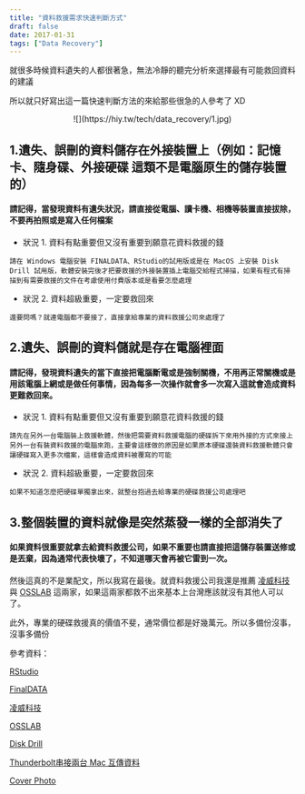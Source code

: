 ```yaml
---
title: "資料救援需求快速判斷方式"
draft: false
date: 2017-01-31
tags: ["Data Recovery"]
---
```



就很多時候資料遺失的人都很著急，無法冷靜的聽完分析來選擇最有可能救回資料的建議

所以就只好寫出這一篇快速判斷方法的來給那些很急的人參考了 XD

<!--more-->

<center>
![](https://hiy.tw/tech/data_recovery/1.jpg)
</center>

 
 

## 1.遺失、誤刪的資料儲存在外接裝置上（例如：記憶卡、隨身碟、外接硬碟 這類不是電腦原生的儲存裝置的）

#### 請記得，當發現資料有遺失狀況，請直接從電腦、讀卡機、相機等裝置直接拔除，不要再拍照或是寫入任何檔案


* 狀況 1. 資料有點重要但又沒有重要到願意花資料救援的錢

`請在 Windows 電腦安裝 FINALDATA、RStudio的試用版或是在 MacOS 上安裝 Disk Drill 試用版，軟體安裝完後才把要救援的外接裝置插上電腦交給程式掃描，如果有程式有掃描到有需要救援的文件在考慮使用付費版本或是看要怎麼處理`

* 狀況 2. 資料超級重要，一定要救回來

`還要問嗎？就連電腦都不要接了，直接拿給專業的資料救援公司來處理了`



## 2.遺失、誤刪的資料儲就是存在電腦裡面

#### 請記得，發現資料遺失的當下直接把電腦斷電或是強制關機，不用再正常關機或是用該電腦上網或是做任何事情，因為每多一次操作就會多一次寫入這就會造成資料更難救回來。

* 狀況 1. 資料有點重要但又沒有重要到願意花資料救援的錢

`請先在另外一台電腦裝上救援軟體，然後把需要資料救援電腦的硬碟拆下來用外接的方式來接上另外一台有裝資料救援的電腦來跑，主要會這樣做的原因是如果原本硬碟還裝資料救援軟體只會讓硬碟寫入更多次檔案，這樣會造成資料被覆寫的可能`


* 狀況 2. 資料超級重要，一定要救回來

`如果不知道怎麼把硬碟單獨拿出來，就整台抱過去給專業的硬碟救援公司處理吧`



## 3.整個裝置的資料就像是突然蒸發一樣的全部消失了

#### 如果資料很重要就拿去給資料救援公司，如果不重要也請直接把這儲存裝置送修或是丟棄，因為通常代表快壞了，不知道哪天會再被它雷到一次。



然後這真的不是業配文，所以我寫在最後。就資料救援公司我還是推薦 [凌威科技](http://www.linwei.com.tw/) 與 [OSSLAB](http://www.osslab.com.tw/)  這兩家，如果這兩家都救不出來基本上台灣應該就沒有其他人可以了。

此外，專業的硬碟救援真的價值不斐，通常價位都是好幾萬元。所以多備份沒事，沒事多備份



參考資料：

[RStudio](https://www.rstudio.com/)

[FinalDATA](http://www.finaldata.com/)

[凌威科技](http://www.linwei.com.tw/)

[OSSLAB](http://www.osslab.com.tw/)

[Disk Drill](https://www.cleverfiles.com/)

[Thunderbolt串接兩台 Mac 互傳資料](http://iphone4.tw/forums/showthread.php?t=215528)

[Cover Photo](https://www.flickr.com/photos/jon_a_ross/1482849745)




